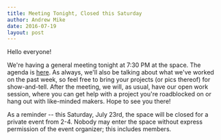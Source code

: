 ```yaml
---
title: Meeting Tonight, Closed this Saturday
author: Andrew Mike
date: 2016-07-19
layout: post
---
```


Hello everyone!

We're having a general meeting tonight at 7:30 PM at the space. The agenda is [here](https://wiki.hacksburg.org/meetings:2016-07-19_general_meeting). As always, we'll also be talking about what we've worked on the past week, so feel free to bring your projects (or pics thereof) for show-and-tell. After the meeting, we will, as usual, have our open work session, where you can get help with a project you're roadblocked on or hang out with like-minded makers. Hope to see you there!

As a reminder -- this Saturday, July 23rd, the space will be closed for a private event from 2-4. Nobody may enter the space without express permission of the event organizer; this includes members.
